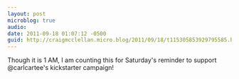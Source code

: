 ```yaml
---
layout: post
microblog: true
audio: 
date: 2011-09-18 01:07:12 -0500
guid: http://craigmcclellan.micro.blog/2011/09/18/t115305853929795585.html
---
```

Though it is 1 AM, I am counting this for Saturday's reminder to support @carlcartee's kickstarter campaign!
